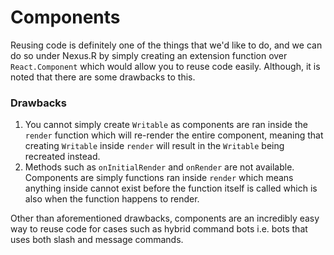 # Components

Reusing code is definitely one of the things that we'd like to do, and we can do so under 
Nexus.R by simply creating an extension function over `React.Component` which would allow you to reuse 
code easily. Although, it is noted that there are some drawbacks to this.

### Drawbacks
1. You cannot simply create `Writable` as components are ran inside the `render` function which  will re-render 
the entire component, meaning that creating `Writable` inside `render` will result in the `Writable` being recreated instead.
2. Methods such as `onInitialRender` and `onRender` are not available. Components are simply functions ran inside `render`
which means anything inside cannot exist  before the function itself is called  which is also when the function happens to 
render.

Other than aforementioned drawbacks, components are an incredibly easy way to reuse code for cases such as 
hybrid command bots i.e. bots that uses both slash and message commands.